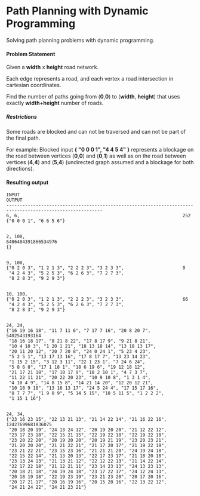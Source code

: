 Path Planning with Dynamic Programming
===================
Solving path planning problems with dynamic programming.


#### Problem Statement
Given a **width** x **height** road network. 

Each edge represents a road, and each vertex a road intersection in cartesian coordinates.

Find the number of paths going from (**0**,**0**) to (**width**, **height**) that uses exactly **width**+**height** number of roads. 

##### Restrictions 
Some roads are blocked and can not be traversed and can not be part of the final path. 

For example: Blocked input **{ "0 0 0 1", "4 4 5 4" }** represents a blockage on the road between vertices (**0**,**0**) and (**0**,**1**) as well as on the road between vertices (**4**,**4**) and (**5**,**4**) (undirected graph assumed and a blockage for both directions).


#### Resulting output


```
INPUT                                                             OUTPUT
----------------------------------------------------------------------------------------------------------
6, 6,                                                             252
{"0 0 0 1", "6 6 5 6"}


2, 100,                                                           6406484391866534976      
{}


9, 100, 
{"0 2 0 3", "1 2 1 3", "2 2 2 3", "3 2 3 3",                      0
 "4 2 4 3", "5 2 5 3", "6 2 6 3", "7 2 7 3", 
 "8 2 8 3", "9 2 9 3"}


10, 100, 
{"0 2 0 3", "1 2 1 3", "2 2 2 3", "3 2 3 3",                      66
 "4 2 4 3", "5 2 5 3", "6 2 6 3", "7 2 7 3", 
 "8 2 8 3", "9 2 9 3"} 


24, 24, 
{"16 19 16 18", "11 7 11 6", "7 17 7 16", "20 8 20 7",            5402543193164
 "18 16 18 17", "8 21 8 22", "17 8 17 9", "9 21 8 21", 
 "10 4 10 3", "1 20 1 21", "18 13 18 14", "13 18 13 17", 
 "20 11 20 12", "20 7 20 8", "24 0 24 1", "5 23 4 23", 
 "5 2 5 1", "13 17 13 16", "17 8 17 7", "13 23 14 23", 
 "1 15 2 15", "3 12 3 11", "22 1 23 1", "7 24 6 24", 
 "5 8 6 8", "17 1 18 1", "18 6 19 6", "19 12 18 12", 
 "21 17 21 18", "17 10 17 9", "10 2 10 1", "4 7 3 7", 
 "11 22 11 21", "20 22 20 23", "10 9 10 8", "1 3 1 4", 
 "4 10 4 9", "14 8 15 8", "14 21 14 20", "12 20 12 21", 
 "10 18 9 18", "13 16 13 17", "24 5 24 4", "17 15 17 16", 
 "8 7 7 7", "1 9 0 9", "5 14 5 15", "10 5 11 5", "1 2 2 2", 
 "1 15 1 16"}


24, 34, 
{"23 16 23 15", "22 13 21 13", "21 14 22 14", "21 16 22 16",      12427699681836075
 "20 18 20 19", "24 13 24 12", "20 19 20 20", "21 12 22 12", 
 "23 17 23 18", "22 15 21 15", "22 19 22 18", "22 19 22 18", 
 "23 20 22 20", "20 19 20 20", "20 19 21 19", "23 20 23 21", 
 "21 20 20 20", "21 21 22 21", "21 17 20 17", "21 19 22 19", 
 "23 21 22 21", "23 15 23 16", "21 21 21 20", "24 19 24 18", 
 "22 15 22 14", "21 13 20 13", "22 17 23 17", "21 18 20 18", 
 "23 13 24 13", "21 13 21 12", "22 12 22 13", "21 14 22 14", 
 "22 17 22 18", "21 12 21 11", "23 14 23 13", "24 13 23 13", 
 "20 18 21 18", "24 19 24 18", "23 17 22 17", "24 12 24 13", 
 "20 18 19 18", "22 19 23 19", "23 21 23 20", "20 17 20 16", 
 "20 17 21 17", "20 16 19 16", "20 15 20 16", "22 13 22 12", 
 "24 21 24 22", "24 21 23 21"}

```


